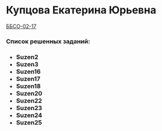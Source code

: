 <h1> Купцова Екатерина Юрьевна </h1>
<u>ББСО-02-17</u>
<h3>Список решенных заданий:<h3>
<ul>
<li>Suzen2</li>
<li>Suzen3</li>
<li>Suzen16</li>
<li>Suzen17</li>
<li>Suzen18</li>
<li>Suzen20</li>
<li>Suzen22</li>
<li>Suzen23</li>
<li>Suzen24</li>
<li>Suzen25</li
